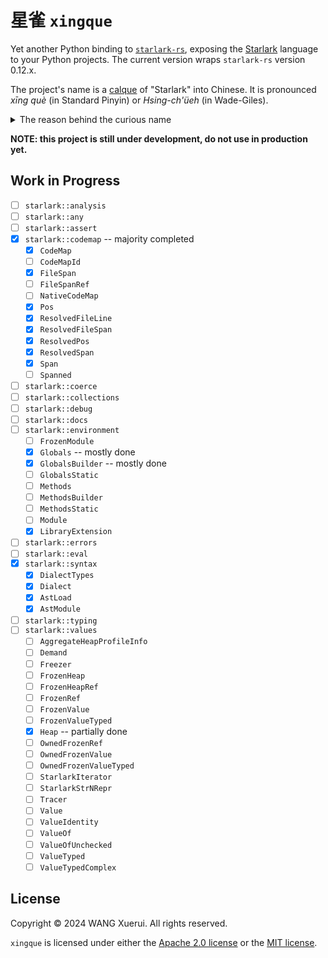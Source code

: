 # 星雀 `xingque`

Yet another Python binding to [`starlark-rs`][starlark-rs], exposing the
[Starlark] language to your Python projects. The current version wraps
`starlark-rs` version 0.12.x.

The project's name is a [calque] of "Starlark" into Chinese. It is
pronounced *xīng què* (in Standard Pinyin) or *Hsing-ch'üeh* (in Wade-Giles).

<details>
<summary>The reason behind the curious name</summary>

I had to come up with another name for the project after discovering
[an identically named project][starlark-pyo3] after I first renamed the
project `starlark-pyo3` from `python-starlark-rs`, and that the probably
next-best alternative `pystarlark` was also taken long ago.

</details>

[calque]: https://en.wikipedia.org/wiki/Calque
[starlark-pyo3]: https://github.com/inducer/starlark-pyo3
[starlark-rs]: https://github.com/facebook/starlark-rust
[Starlark]: https://github.com/bazelbuild/starlark

**NOTE: this project is still under development, do not use in production yet.**

## Work in Progress

* [ ] `starlark::analysis`
* [ ] `starlark::any`
* [ ] `starlark::assert`
* [x] `starlark::codemap` -- majority completed
    - [x] `CodeMap`
    - [ ] `CodeMapId`
    - [x] `FileSpan`
    - [ ] `FileSpanRef`
    - [ ] `NativeCodeMap`
    - [x] `Pos`
    - [x] `ResolvedFileLine`
    - [x] `ResolvedFileSpan`
    - [x] `ResolvedPos`
    - [x] `ResolvedSpan`
    - [x] `Span`
    - [ ] `Spanned`
* [ ] `starlark::coerce`
* [ ] `starlark::collections`
* [ ] `starlark::debug`
* [ ] `starlark::docs`
* [ ] `starlark::environment`
    - [ ] `FrozenModule`
    - [x] `Globals` -- mostly done
    - [x] `GlobalsBuilder` -- mostly done
    - [ ] `GlobalsStatic`
    - [ ] `Methods`
    - [ ] `MethodsBuilder`
    - [ ] `MethodsStatic`
    - [ ] `Module`
    - [x] `LibraryExtension`
* [ ] `starlark::errors`
* [ ] `starlark::eval`
* [x] `starlark::syntax`
    - [x] `DialectTypes`
    - [x] `Dialect`
    - [x] `AstLoad`
    - [x] `AstModule`
* [ ] `starlark::typing`
* [ ] `starlark::values`
    - [ ] `AggregateHeapProfileInfo`
    - [ ] `Demand`
    - [ ] `Freezer`
    - [ ] `FrozenHeap`
    - [ ] `FrozenHeapRef`
    - [ ] `FrozenRef`
    - [ ] `FrozenValue`
    - [ ] `FrozenValueTyped`
    - [x] `Heap` -- partially done
    - [ ] `OwnedFrozenRef`
    - [ ] `OwnedFrozenValue`
    - [ ] `OwnedFrozenValueTyped`
    - [ ] `StarlarkIterator`
    - [ ] `StarlarkStrNRepr`
    - [ ] `Tracer`
    - [ ] `Value`
    - [ ] `ValueIdentity`
    - [ ] `ValueOf`
    - [ ] `ValueOfUnchecked`
    - [ ] `ValueTyped`
    - [ ] `ValueTypedComplex`

## License

Copyright &copy; 2024 WANG Xuerui. All rights reserved.

`xingque` is licensed under either the
[Apache 2.0 license](./LICENSE.Apache-2.0) or the
[MIT license](./LICENSE.MIT).
